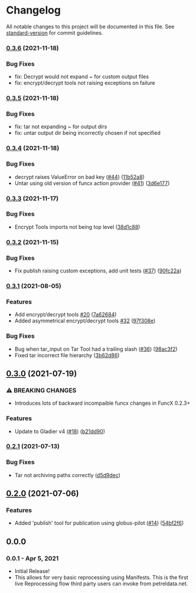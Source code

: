 # Changelog

All notable changes to this project will be documented in this file. See [standard-version](https://github.com/conventional-changelog/standard-version) for commit guidelines.

### [0.3.6](https://github.com/globus-gladier/gladier_tools/compare/v0.3.5...v0.3.6) (2021-11-18)

### Bug Fixes

* fix: Decrypt would not expand ~ for custom output files
* fix: encrypt/decrypt tools not raising exceptions on failure

### [0.3.5](https://github.com/globus-gladier/gladier_tools/compare/v0.3.4...v0.3.5) (2021-11-18)

### Bug Fixes

* fix: tar not expanding ~ for output dirs
* fix: untar output dir being incorrectly chosen if not specified

### [0.3.4](https://github.com/globus-gladier/gladier_tools/compare/v0.3.3...v0.3.4) (2021-11-18)


### Bug Fixes

* decrypt raises ValueError on bad key ([#44](https://github.com/globus-gladier/gladier_tools/issues/44)) ([11b52a8](https://github.com/globus-gladier/gladier_tools/commit/11b52a8fb6a98cafdf14c491284666b7234dd2f3))
* Untar using old version of funcx action provider ([#41](https://github.com/globus-gladier/gladier_tools/issues/41)) ([3d6e177](https://github.com/globus-gladier/gladier_tools/commit/3d6e177c7bef920d52061ffa36970a2cdaf5ab55))

### [0.3.3](https://github.com/globus-gladier/gladier_tools/compare/v0.3.2...v0.3.3) (2021-11-17)


### Bug Fixes

* Encrypt Tools imports not being top level ([38d1c88](https://github.com/globus-gladier/gladier_tools/commit/38d1c88884a1bb11a28a1409cc18df9c77b4405e))

### [0.3.2](https://github.com/globus-gladier/gladier_tools/compare/v0.3.1...v0.3.2) (2021-11-15)


### Bug Fixes

* Fix publish raising custom exceptions, add unit tests ([#37](https://github.com/globus-gladier/gladier_tools/issues/37)) ([90fc22a](https://github.com/globus-gladier/gladier_tools/commit/90fc22ad66dc72ead1196e910b6bb054227c397f))

### [0.3.1](https://github.com/globus-gladier/gladier_tools/compare/v0.3.0...v0.3.1) (2021-08-05)


### Features

* Add encrypt/decrypt tools [#20](https://github.com/globus-gladier/gladier_tools/issues/20) ([7a62684](https://github.com/globus-gladier/gladier_tools/commit/7a62684519c939faaeafb2f2def76b53ddd5d578))
* Added asymmetrical encrypt/decrypt tools [#32](https://github.com/globus-gladier/gladier_tools/issues/32) ([97f308e](https://github.com/globus-gladier/gladier_tools/commit/97f308e259fe426c30deb76d024761c1e34c0ff6))


### Bug Fixes

* Bug when tar_input on Tar Tool had a trailing slash ([#36](https://github.com/globus-gladier/gladier_tools/issues/36)) ([98ac3f2](https://github.com/globus-gladier/gladier_tools/commit/98ac3f2e3fce9fa48d31beffc6de4da44306f802))
* Fixed tar incorrect file hierarchy ([3b62d86](https://github.com/globus-gladier/gladier_tools/commit/3b62d86b358c438063ced96b92331a437a552b27))

## [0.3.0](https://github.com/globus-gladier/gladier_tools/compare/v0.2.1...v0.3.0) (2021-07-19)


### ⚠ BREAKING CHANGES

* Introduces lots of backward incompaible funcx changes
in FuncX 0.2.3+

### Features

* Update to Gladier v4 ([#18](https://github.com/globus-gladier/gladier_tools/issues/18)) ([b21dd90](https://github.com/globus-gladier/gladier_tools/commit/b21dd905495928f0af22f3380c261e8fcd1da9cd))

### [0.2.1](https://github.com/globus-gladier/gladier_tools/compare/v0.2.0...v0.2.1) (2021-07-13)


### Bug Fixes

* Tar not archiving paths correctly ([d5d9dec](https://github.com/globus-gladier/gladier_tools/commit/d5d9deca74320c6a9f3ddef2dd319c2c88785bcb))

## [0.2.0](https://github.com/globus-gladier/gladier_tools/compare/v0.1.0...v0.2.0) (2021-07-06)


### Features

* Added 'publish' tool for publication using globus-pilot ([#14](https://github.com/globus-gladier/gladier_tools/issues/14)) ([54bf2f6](https://github.com/globus-gladier/gladier_tools/commit/54bf2f647ab4f1cd5dc8275681694f0565d79418))

## 0.0.0

### 0.0.1 - Apr 5, 2021

- Initial Release!
- This allows for very basic reprocessing using Manifests. This is the first live
Reprocessing flow third party users can invoke from petreldata.net.